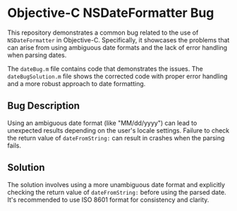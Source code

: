 # Objective-C NSDateFormatter Bug

This repository demonstrates a common bug related to the use of `NSDateFormatter` in Objective-C.  Specifically, it showcases the problems that can arise from using ambiguous date formats and the lack of error handling when parsing dates.

The `dateBug.m` file contains code that demonstrates the issues. The `dateBugSolution.m` file shows the corrected code with proper error handling and a more robust approach to date formatting.

## Bug Description

Using an ambiguous date format (like "MM/dd/yyyy") can lead to unexpected results depending on the user's locale settings.  Failure to check the return value of `dateFromString:` can result in crashes when the parsing fails.

## Solution

The solution involves using a more unambiguous date format and explicitly checking the return value of `dateFromString:` before using the parsed date.  It's recommended to use ISO 8601 format for consistency and clarity.